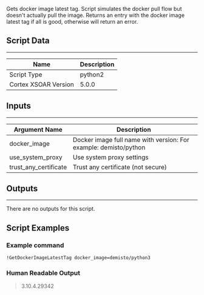Gets docker image latest tag. Script simulates the docker pull flow but doesn't actually pull the image. Returns an entry with the docker image latest tag if all is good, otherwise will return an error.

## Script Data

---

| **Name** | **Description** |
| --- | --- |
| Script Type | python2 |
| Cortex XSOAR Version | 5.0.0 |

## Inputs

---

| **Argument Name** | **Description** |
| --- | --- |
| docker_image | Docker image full name with version: For example: demisto/python |
| use_system_proxy | Use system proxy settings |
| trust_any_certificate | Trust any certificate \(not secure\) |

## Outputs

---
There are no outputs for this script.


## Script Examples

### Example command

```!GetDockerImageLatestTag docker_image=demisto/python3```


### Human Readable Output

>3.10.4.29342
